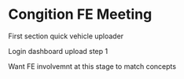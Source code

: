 # Congition FE Meeting

First section quick vehicle uploader

Login
dashboard
upload step 1

Want FE involvemnt at this stage to match concepts
